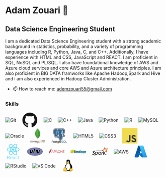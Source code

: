# Adam Zouari 👋

## **Data Science Engineering Student**
I am a dedicated Data Science Engineering student with a strong academic background in statistics, probability, and a variety of programming languages including R, Python, Java, C, and C++. Additionally, I have experience with HTML and CSS, JavaScript and REACT. I am proficient in SQL, NoSQL and PL/SQL. I also have foundational knowledge of AWS and Azure cloud services and core AWS and Azure architecture principles. I am also proficient in BIG DATA framworks like Apache Hadoop,Spark and Hive and i am also experienced in Hadoop Cluster Administration.

- 📫 How to reach me: ademzouari55@gmail.com

### Skills
<p align="left">
  <img src="https://cdn.jsdelivr.net/gh/devicons/devicon@latest/icons/git/git-original.svg" alt="Git" width="50px" style="vertical-align: middle; padding-right: 15px;" />
  <img src="https://github.com/devicons/devicon/blob/v2.16.0/icons/github/github-original.svg" alt="GitHub" width="50px" style="vertical-align: middle; padding-right: 15px;" />
  <img src="https://cdn.jsdelivr.net/gh/devicons/devicon@latest/icons/c/c-original.svg" alt="C" width="50px" style="vertical-align: middle; padding-right: 15px;" />
  <img src="https://cdn.jsdelivr.net/gh/devicons/devicon@latest/icons/cplusplus/cplusplus-original.svg" alt="C++" width="50px" style="vertical-align: middle; padding-right: 15px;" />
  <img src="https://cdn.jsdelivr.net/gh/devicons/devicon@latest/icons/java/java-original.svg" alt="Java" width="50px" style="vertical-align: middle; padding-right: 15px;" />
  <img src="https://cdn.jsdelivr.net/gh/devicons/devicon@latest/icons/python/python-original.svg" alt="Python" width="50px" style="vertical-align: middle; padding-right: 15px;" />
  <img src="https://cdn.jsdelivr.net/gh/devicons/devicon@latest/icons/r/r-original.svg" alt="R" width="50px" style="vertical-align: middle; padding-right: 15px;" />
  <img src="https://cdn.jsdelivr.net/gh/devicons/devicon@latest/icons/mysql/mysql-original.svg" alt="MySQL" width="50px" style="vertical-align: middle; padding-right: 15px;" />
  <img src="https://cdn.jsdelivr.net/gh/devicons/devicon@latest/icons/oracle/oracle-original.svg" alt="Oracle" width="50px" style="vertical-align: middle; padding-right: 15px;" />
  <img src="https://github.com/devicons/devicon/blob/v2.16.0/icons/mongodb/mongodb-original-wordmark.svg" alt="MongoDB" width="50px" style="vertical-align: middle; padding-right: 15px;" />
  <img src="https://github.com/devicons/devicon/blob/v2.16.0/icons/postgresql/postgresql-original-wordmark.svg" alt="PostgreSQL" width="50px" style="vertical-align: middle; padding-right: 15px;" />
  <img src="https://cdn.jsdelivr.net/gh/devicons/devicon@latest/icons/html5/html5-original.svg" alt="HTML5" width="50px" style="vertical-align: middle; padding-right: 15px;" />
  <img src="https://cdn.jsdelivr.net/gh/devicons/devicon@latest/icons/css3/css3-original.svg" alt="CSS3" width="50px" style="vertical-align: middle; padding-right: 15px;" />
  <img src="https://github.com/devicons/devicon/blob/v2.16.0/icons/javascript/javascript-original.svg" alt="JavaScript" width="50px" style="vertical-align: middle; padding-right: 15px;" />
  <img src="https://github.com/devicons/devicon/blob/v2.16.0/icons/react/react-original-wordmark.svg" alt="React" width="50px" style="vertical-align: middle; padding-right: 15px;" />
  <img src="https://github.com/devicons/devicon/blob/v2.16.0/icons/php/php-original.svg" alt="PHP" width="50px" style="vertical-align: middle; padding-right: 15px;" />
  <img src="https://github.com/devicons/devicon/blob/v2.16.0/icons/apache/apache-original-wordmark.svg" alt="Apache" width="50px" style="vertical-align: middle; padding-right: 15px;" />
  <img src="https://github.com/devicons/devicon/blob/v2.16.0/icons/hadoop/hadoop-original-wordmark.svg" alt="Hadoop" width="50px" style="vertical-align: middle; padding-right: 15px;" />
  <img src="https://github.com/devicons/devicon/blob/v2.16.0/icons/apachespark/apachespark-original-wordmark.svg" alt="Spark" width="50px" style="vertical-align: middle; padding-right: 15px;" />
  <img src="https://cdn.jsdelivr.net/gh/devicons/devicon@latest/icons/amazonwebservices/amazonwebservices-original-wordmark.svg" alt="AWS" width="50px" style="vertical-align: middle; padding-right: 15px;" />
  <img src="https://github.com/devicons/devicon/blob/v2.16.0/icons/azure/azure-original.svg" alt="Azure" width="40px" style="vertical-align: middle; padding-right: 15px;" />
  <img src="https://cdn.jsdelivr.net/gh/devicons/devicon@latest/icons/rstudio/rstudio-original.svg" alt="RStudio" width="40px" style="vertical-align: middle; padding-right: 15px;" />
  <img src="https://cdn.jsdelivr.net/gh/devicons/devicon@latest/icons/vscode/vscode-original.svg" alt="VS Code" width="40px" style="vertical-align: middle; padding-right: 15px;" />
  <img src="https://github.com/devicons/devicon/blob/v2.16.0/icons/linux/linux-original.svg" alt="Linux" width="40px" style="vertical-align: middle; padding-right: 15px;" />
</p>








     
<!--
![Adem's GitHub stats](https://github-readme-stats-git-masterrstaa-rickstaa.vercel.app/api/top-langs/?username=Adem-Zouari&&show_icons=true&theme=dark) 
**Adem-Zouari/Adem-Zouari** is a ✨ _special_ ✨ repository because its `README.md` (this file) appears on your GitHub profile.

Here are some ideas to get you started:

- 🔭 I’m currently working on ...
- 🌱 I’m currently learning ...
- 👯 I’m looking to collaborate on ...
- 🤔 I’m looking for help with ...
- 💬 Ask me about ...
- 📫 How to reach me: ademzouari55@gmail.com
- 😄 Pronouns: ...
- ⚡ Fun fact: ...
-->
